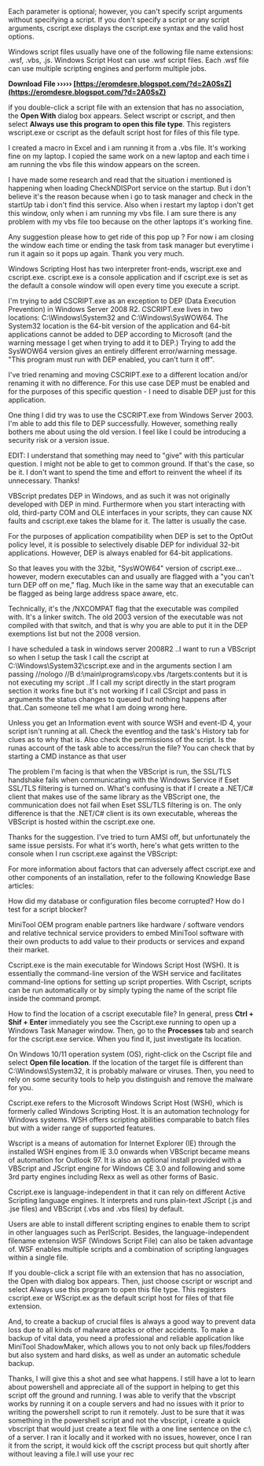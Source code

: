 Each parameter is optional; however, you can't specify script arguments without specifying a script. If you don't specify a script or any script arguments, cscript.exe displays the cscript.exe syntax and the valid host options.
 
Windows script files usually have one of the following file name extensions: .wsf, .vbs, .js. Windows Script Host can use .wsf script files. Each .wsf file can use multiple scripting engines and perform multiple jobs.
 
**Download File ››››› [https://eromdesre.blogspot.com/?d=2A0SsZ](https://eromdesre.blogspot.com/?d=2A0SsZ)**


 
if you double-click a script file with an extension that has no association, the **Open With** dialog box appears. Select wscript or cscript, and then select **Always use this program to open this file type**. This registers wscript.exe or cscript as the default script host for files of this file type.
 
I created a macro in Excel and i am running it from a .vbs file. It's working fine on my laptop. I copied the same work on a new laptop and each time i am running the vbs file this window appears on the screen.
 
I have made some research and read that the situation i mentioned is happening when loading CheckNDISPort service on the startup. But i don't believe it's the reason because when i go to task manager and check in the startUp tab i don't find this service. Also when i restart my laptop i don't get this window, only when i am running my vbs file. I am sure there is any problem with my vbs file too because on the other laptops it's working fine.
 
Any suggestion please how to get ride of this pop up ? For now i am closing the window each time or ending the task from task manager but everytime i run it again so it pops up again.
Thank you very much.

Windows Scripting Host has two interpreter front-ends, wscript.exe and cscript.exe. cscript.exe is a console application and if cscript.exe is set as the default a console window will open every time you execute a script.
 
I'm trying to add CSCRIPT.exe as an exception to DEP (Data Execution Prevention) in Windows Server 2008 R2. CSCRIPT.exe lives in two locations: C:\Windows\System32 and C:\Windows\SysWOW64. The System32 location is the 64-bit version of the application and 64-bit applications cannot be added to DEP according to Microsoft (and the warning message I get when trying to add it to DEP.) Trying to add the SysWOW64 version gives an entirely different error/warning message. "This program must run with DEP enabled, you can't turn it off".
 
I've tried renaming and moving CSCRIPT.exe to a different location and/or renaming it with no difference. For this use case DEP must be enabled and for the purposes of this specific question - I need to disable DEP just for this application.
 
One thing I did try was to use the CSCRIPT.exe from Windows Server 2003. I'm able to add this file to DEP successfully. However, something really bothers me about using the old version. I feel like I could be introducing a security risk or a version issue.
 
EDIT: I understand that something may need to "give" with this particular question. I might not be able to get to common ground. If that's the case, so be it. I don't want to spend the time and effort to reinvent the wheel if its unnecessary. Thanks!
 
VBScript predates DEP in Windows, and as such it was not originally developed with DEP in mind. Furthermore when you start interacting with old, third-party COM and OLE interfaces in your scripts, they can cause NX faults and cscript.exe takes the blame for it. The latter is usually the case.
 
For the purposes of application compatibility when DEP is set to the OptOut policy level, it is possible to selectively disable DEP for individual 32-bit applications. However, DEP is always enabled for 64-bit applications.
 
So that leaves you with the 32bit, "SysWOW64" version of cscript.exe... however, modern executables can and usually are flagged with a "you can't turn DEP off on me," flag. Much like in the same way that an executable can be flagged as being large address space aware, etc.
 
Technically, it's the /NXCOMPAT flag that the executable was compiled with. It's a linker switch. The old 2003 version of the executable was not compiled with that switch, and that is why you are able to put it in the DEP exemptions list but not the 2008 version.
 
I have scheduled a task in windows server 2008R2 ..I want to run a VBScript so when I setup the task I call the cscript at C:\Windows\System32\cscript.exe and in the arguments section I am passing //nologo //B d:\main\programs\copy.vbs /targets:contents but it is not executing my script ..If I call my script directly in the start program section it works fine but it's not working if I call CSrcipt and pass in arguments the status changes to queued but nothing happens after that..Can someone tell me what I am doing wrong here.
 
Unless you get an Information event with source WSH and event-ID 4, your script isn't running at all. Check the eventlog and the task's History tab for clues as to why that is. Also check the permissions of the script. Is the runas account of the task able to access/run the file? You can check that by starting a CMD instance as that user
 
The problem I'm facing is that when the VBScript is run, the SSL/TLS handshake fails when communicating with the Windows Service if Eset SSL/TLS filtering is turned on. What's confusing is that if I create a .NET/C# client that makes use of the same library as the VBScript one, the communication does not fail when Eset SSL/TLS filtering is on. The only difference is that the .NET/C# client is its own executable, whereas the VBScript is hosted within the cscript.exe one.
 
Thanks for the suggestion. I've tried to turn AMSI off, but unfortunately the same issue persists. For what it's worth, here's what gets written to the console when I run cscript.exe against the VBScript:
 
For more information about factors that can adversely affect cscript.exe and other components of an installation, refer to the following Knowledge Base articles:
 
 How did my database or configuration files become corrupted?
 How do I test for a script blocker?
 
MiniTool OEM program enable partners like hardware / software vendors and relative technical service providers to embed MiniTool software with their own products to add value to their products or services and expand their market.
 
Cscript.exe is the main executable for Windows Script Host (WSH). It is essentially the command-line version of the WSH service and facilitates command-line options for setting up script properties. With Cscript, scripts can be run automatically or by simply typing the name of the script file inside the command prompt.
 
How to find the location of a cscript executable file? In general, press **Ctrl + Shif + Enter** immediately you see the Cscript.exe running to open up a Windows Task Manager window. Then, go to the **Processes** tab and search for the cscript.exe service. When you find it, just investigate its location.
 
On Windows 10/11 operation system (OS), right-click on the Cscript file and select **Open file location**. If the location of the target file is different than C:\Windows\System32, it is probably malware or viruses. Then, you need to rely on some security tools to help you distinguish and remove the malware for you.
 
Cscript.exe refers to the Microsoft Windows Script Host (WSH), which is formerly called Windows Scripting Host. It is an automation technology for Windows systems. WSH offers scripting abilities comparable to batch files but with a wider range of supported features.
 
Wscript is a means of automation for Internet Explorer (IE) through the installed WSH engines from IE 3.0 onwards when VBScript became means of automation for Outlook 97. It is also an optional install provided with a VBScript and JScript engine for Windows CE 3.0 and following and some 3rd party engines including Rexx as well as other forms of Basic.
 
Cscript.exe is language-independent in that it can rely on different Active Scripting language engines. It interprets and runs plain-text JScript (.js and .jse files) and VBScript (.vbs and .vbs files) by default.
 
Users are able to install different scripting engines to enable them to script in other languages such as PerlScript. Besides, the language-independent filename extension WSF (Windows Script File) can also be taken advantage of. WSF enables multiple scripts and a combination of scripting languages within a single file.
 
If you double-click a script file with an extension that has no association, the Open with dialog box appears. Then, just choose cscript or wscript and select Always use this program to open this file type. This registers cscript.exe or WScript.ex as the default script host for files of that file extension.
 
And, to create a backup of crucial files is always a good way to prevent data loss due to all kinds of malware attacks or other accidents. To make a backup of vital data, you need a professional and reliable application like MiniTool ShadowMaker, which allows you to not only back up files/fodders but also system and hard disks, as well as under an automatic schedule backup.
 
Thanks, I will give this a shot and see what happens. I still have a
lot to learn about powershell and appreciate all of the support in
helping to get this script off the ground and running.
I was able to verify that the vbscript works by running it on a couple
servers and had no issues with it prior to writing the powershell
script to run it remotely.
Just to be sure that it was something in the powershell script and not
the vbscript, i create a quick vbscript that would just create a text
file with a one line sentence on the c:\ of a server. I ran it locally
and it worked with no issues, however, once I ran it from the script,
it would kick off the cscript process but quit shortly after without
leaving a file.I will use your rec